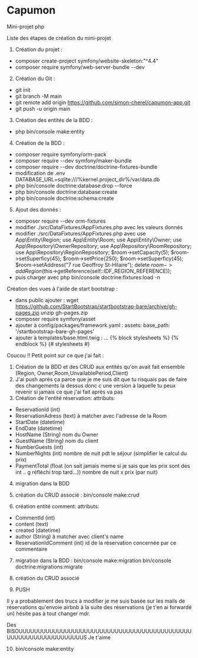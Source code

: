 # Capumon

Mini-projet php

Liste des étapes de création du mini-projet

1. Création du projet :

- composer create-project symfony/website-skeleton:"^4.4"
- composer require symfony/web-server-bundle --dev

2. Création du Git :

- git init
- git branch -M main
- git remote add origin https://github.com/simon-cherel/capumon-app.git
- git push -u origin main

3. Création des entités de la BDD :

- php bin/console make:entity

4. Création de la BDD :

- composer require symfony/orm-pack
- composer require --dev symfony/maker-bundle
- composer require --dev doctrine/doctrine-fixtures-bundle
- modification de .env DATABASE_URL=sqlite:///%kernel.project_dir%/var/data.db
- php bin/console doctrine:database:drop --force
- php bin/console doctrine:database:create
- php bin/console doctrine:schema:create

5. Ajout des donnés :

- composer require --dev orm-fixtures
- modifier ./src/DataFixtures/AppFixtures.php avec les valeurs donnés
- modifier ./src/DataFixtures/AppFixtures.php avec
  use App\Entity\Region;
  use App\Entity\Room;
  use App\Entity\Owner;
  use App\Repository\OwnerRepository;
  use App\Repository\RoomRepository;
  use App\Repository\RegionRepository;
  $room->setCapacity(5);
$room->setSuperficy(45);
  $room->setPrice(250);
$room->setSuperficy(45);
  $room->setAddress("7 rue Geoffroy St-Hilaire");
delete  $room->addRegion($this->getReference(self::IDF_REGION_REFERENCE));
- puis charger avec php bin/console doctrine:fixtures:load -n

Création des vues à l'aide de start bootstrap :

- dans public ajouter :
  wget https://github.com/StartBootstrap/startbootstrap-bare/archive/gh-pages.zip
  unzip gh-pages.zip
- composer require symfony/asset
- ajouter à config/packages/framework.yaml :
  assets:
  base_path: '/startbootstrap-bare-gh-pages'
- ajouter à templates/base.html.twig :
  <!DOCTYPE html>
  <html>
      <head>
        ...
        {% block stylesheets %}
          <!-- Core theme CSS (includes Bootstrap)-->
          <link href="{{ asset('css/styles.css') }}" rel="stylesheet">
        {% endblock %} {# stylesheets #}
      </head>
      


Coucou !! Petit point sur ce que j'ai fait :

1. Création de la BDD et des CRUD aux entités qu'on avait fait ensemble (Region, Owner,Room,UnvailablePeriod,Client)
2. J'ai push après ça parce que je me suis dit que tu risquais pas de faire des changements la dessus donc c une version à laquelle tu peux revenir si jamais ce que j'ai fait après va pas
3. Création de l'entité réservation:
   attributs:

- ReservationId (int)
- ReservationAdress (text) à matcher avec l'adresse de la Room
- StartDate (datetime)
- EndDate (datetime)
- HostName (String) nom du Owner
- GuestName (String) nom du client
- NumberGuests (int)
- NumberNights (int) nombre de nuit pdt le séjour (simplifier le calcul du prix)
- PaymentTotal (float (on sait jamais meme si je sais que les prix sont des int .. g réfléchi trop tard...)) nombre de nuit x prix (par nuit)

4. migration dans la BDD

5. création du CRUD associé :
   bin/console make:crud

6. création entité comment:
   attributs:

- CommentId (int)
- content (text)
- created (datetime)
- author (String) à matcher avec client's name
- ReservationIdComment (int) id de la réservation concernée par ce commentaire

7. migration dans la BDD :
   bin/console make:migration
   bin/console doctrine:migrations:migrate

8. création du CRUD associé
9. PUSH

Il y a probablement des trucs à modifier je me suis basée sur les mails de réservations qu'envoie airbnb à la suite des réservations (je t'en ai forwardé un) hésite pas à tout changer mdr.

Des BISOUUUUUUUUUUUUUUUUUUUUUUUUUUUUUUUUUUUUUUUUUUUUUUUUUUUUUUUUUUUUUUUUUS
Je t'aime

10. bin/console make:entity
